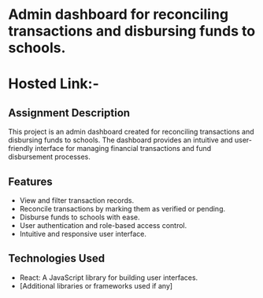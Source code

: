 # Admin dashboard for reconciling transactions and disbursing funds to schools.

# Hosted Link:-

## Assignment Description

This project is an admin dashboard created for reconciling transactions and disbursing funds to schools. The dashboard provides an intuitive and user-friendly interface for managing financial transactions and fund disbursement processes.

## Features

- View and filter transaction records.
- Reconcile transactions by marking them as verified or pending.
- Disburse funds to schools with ease.
- User authentication and role-based access control.
- Intuitive and responsive user interface.

## Technologies Used

- React: A JavaScript library for building user interfaces.
- [Additional libraries or frameworks used if any]


  
